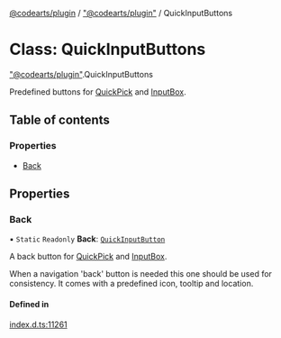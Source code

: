 [@codearts/plugin](../README.md) / ["@codearts/plugin"](../modules/_codearts_plugin_.md) / QuickInputButtons

# Class: QuickInputButtons

["@codearts/plugin"](../modules/_codearts_plugin_.md).QuickInputButtons

Predefined buttons for [QuickPick](../interfaces/codearts_plugin_.QuickPick.md) and [InputBox](../interfaces/codearts_plugin_.InputBox.md).

## Table of contents

### Properties

- [Back](codearts_plugin_.QuickInputButtons.md#back)

## Properties

### Back

▪ `Static` `Readonly` **Back**: [`QuickInputButton`](../interfaces/codearts_plugin_.QuickInputButton.md)

A back button for [QuickPick](../interfaces/codearts_plugin_.QuickPick.md) and [InputBox](../interfaces/codearts_plugin_.InputBox.md).

When a navigation 'back' button is needed this one should be used for consistency.
It comes with a predefined icon, tooltip and location.

#### Defined in

[index.d.ts:11261](https://github.com/huaweicloud/cloudide-plugin-api/blob/a055dd0/index.d.ts#L11261)
